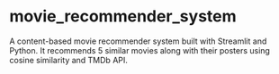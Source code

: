 # movie_recommender_system
A content-based movie recommender system built with Streamlit and Python. It recommends 5 similar movies along with their posters using cosine similarity and TMDb API.
